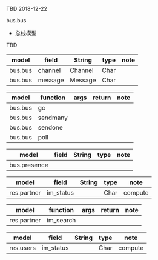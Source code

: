 TBD 2018-12-22

bus.bus
* 总线模型


TBD



model|field|String|type|note
-----|-----|------|----|----
bus.bus|channel|Channel|Char|
bus.bus|message|Message|Char|

model|function|args|return|note
-----|--------|----|------|----
bus.bus|gc|||
bus.bus|sendmany|||
bus.bus|sendone|||
bus.bus|poll|||


model|field|String|type|note
-----|-----|------|----|----
bus.presence||||


model|field|String|type|note
-----|-----|------|----|----
res.partner|im_status||Char|compute


model|function|args|return|note
-----|--------|----|------|----
res.partner|im_search|||

model|field|String|type|note
-----|-----|------|----|----
res.users|im_status||Char|compute

